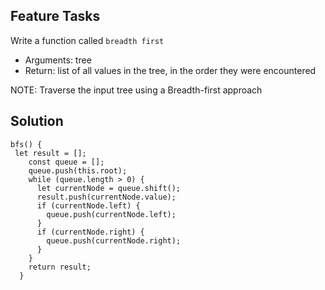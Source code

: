 ## Feature Tasks

Write a function called `breadth first`

- Arguments: tree
- Return: list of all values in the tree, in the order they were encountered

NOTE: Traverse the input tree using a Breadth-first approach

## Solution 

```
bfs() {
 let result = [];
    const queue = [];
    queue.push(this.root);
    while (queue.length > 0) {
      let currentNode = queue.shift();
      result.push(currentNode.value);
      if (currentNode.left) {
        queue.push(currentNode.left);
      }
      if (currentNode.right) {
        queue.push(currentNode.right);
      }
    }
    return result;
  }
  ```
